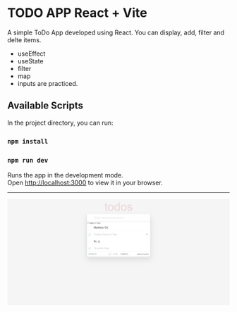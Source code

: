 # TODO APP React + Vite

A simple ToDo App developed using React. You can display, add, filter and delte items.

- useEffect
- useState
- filter
- map
- inputs are practiced.

## Available Scripts

In the project directory, you can run:

### `npm install`

### `npm run dev`

Runs the app in the development mode.\
Open [http://localhost:3000](http://localhost:3000) to view it in your browser.

---

![TODO App](/index.png 'TODO App')
